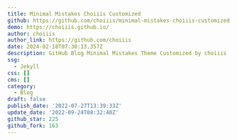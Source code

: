 ```yaml
---
title: Minimal Mistakes Choiiis Customized
github: https://github.com/choiiis/minimal-mistakes-choiiis-customized
demo: https://choiiis.github.io/
author: choiiis
author_link: https://github.com/choiiis
date: 2024-02-18T07:30:13.357Z
description: GitHub Blog Minimal Mistakes Theme Customized by choiiis
ssg:
  - Jekyll
css: []
cms: []
category:
  - Blog
draft: false
publish_date: '2022-07-27T13:39:33Z'
update_date: '2022-09-24T08:32:40Z'
github_star: 225
github_fork: 163
---
```


